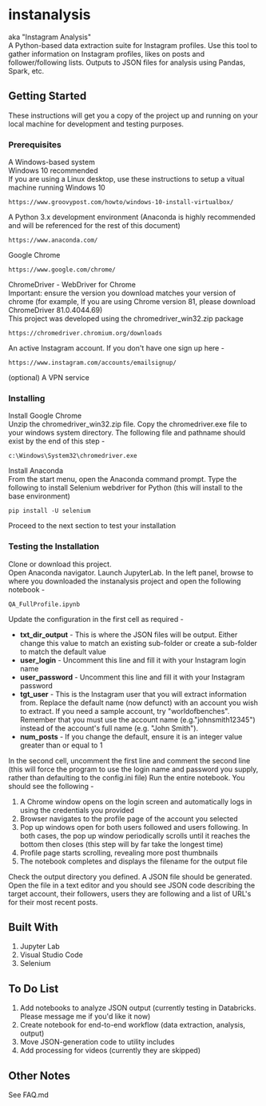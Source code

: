 # instanalysis
aka "Instagram Analysis"
<br>
A Python-based data extraction suite for Instagram profiles.  Use this tool to gather information on Instagram profiles, likes on posts and follower/following lists.  Outputs to JSON files for analysis using Pandas, Spark, etc.
## Getting Started
These instructions will get you a copy of the project up and running on your local machine for development and testing purposes.
### Prerequisites
A Windows-based system<br>
Windows 10 recommended<br>
If you are using a Linux desktop, use these instructions to setup a vitual machine running Windows 10
```
https://www.groovypost.com/howto/windows-10-install-virtualbox/
```
A Python 3.x development environment
(Anaconda is highly recommended and will be referenced for the rest of this document)
```
https://www.anaconda.com/
```
Google Chrome
```
https://www.google.com/chrome/
```
ChromeDriver - WebDriver for Chrome<br>
Important: ensure the version you download matches your version of chrome (for example, If you are using Chrome version 81, please download ChromeDriver 81.0.4044.69)<br>
This project was developed using the chromedriver_win32.zip package
```
https://chromedriver.chromium.org/downloads
```
An active Instagram account.  If you don't have one sign up here -
```
https://www.instagram.com/accounts/emailsignup/
```
(optional) A VPN service
### Installing
Install Google Chrome 
<br>
Unzip the chromedriver_win32.zip file.  Copy the chromedriver.exe file to your windows system directory.  The following file and pathname should exist by the end of this step -
```
c:\Windows\System32\chromedriver.exe
```
Install Anaconda<br>
From the start menu, open the Anaconda command prompt.  Type the following to install Selenium webdriver for Python (this will install to the base environment)
```
pip install -U selenium
```
Proceed to the next section to test your installation
### Testing the Installation
Clone or download this project. <br>
Open Anaconda navigator.  Launch JupyterLab. In the left panel, browse to where you downloaded the instanalysis project and open the following notebook -
```
QA_FullProfile.ipynb
```
Update the configuration in the first cell as required -
<ul>
  <li><b>txt_dir_output</b> - This is where the JSON files will be output.  Either change this value to match an existing sub-folder or create a sub-folder to match the default value</li>
  <li><b>user_login</b> - Uncomment this line and fill it with your Instagram login name</li>
  <li><b>user_password</b> - Uncomment this line and fill it with your Instagram password</li>
  <li><b>tgt_user</b> - This is the Instagram user that you will extract information from.  Replace the default name (now defunct) with an account you wish to extract.  If you need a sample account, try "worldofbenches".  Remember that you must use the account name (e.g."johnsmith12345") instead of the account's full name (e.g. "John Smith").</li>
  <li><b>num_posts</b> - If you change the default, ensure it is an integer value greater than or equal to 1</li>
</ul>
In the second cell, uncomment the first line and comment the second line (this will force the program to use the login name and password you supply, rather than defaulting to the config.ini file)
Run the entire notebook.  You should see the following - <br>
<ol>
  <li>A Chrome window opens on the login screen and automatically logs in using the credentials you provided</li>
  <li>Browser navigates to the profile page of the account you selected</li>
  <li>Pop up windows open for both users followed and users following.  In both cases, the pop up window periodically scrolls until it reaches the bottom then closes (this step will by far take the longest time)</li>
  <li>Profile page starts scrolling, revealing more post thumbnails</li>
  <li>The notebook completes and displays the filename for the output file</li>
</ol>
Check the output directory you defined.  A JSON file should be generated.  Open the file in a text editor and you should see JSON code describing the target account, their followers, users they are following and a list of URL's for their most recent posts.

## Built With
<ol>
  <li>Jupyter Lab</li>
  <li>Visual Studio Code</li>
  <li>Selenium</li>
</ol>

## To Do List
<ol>
  <li>Add notebooks to analyze JSON output (currently testing in Databricks.  Please message me if you'd like it now)</li>
  <li>Create notebook for end-to-end workflow (data extraction, analysis, output) </li>
  <li>Move JSON-generation code to utility includes</li>
  <li>Add processing for videos (currently they are skipped)</li>
</ol>


## Other Notes
See FAQ.md
